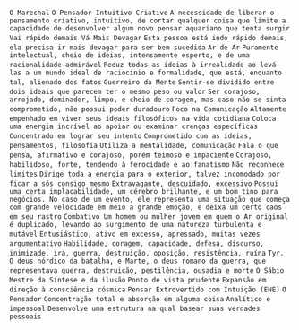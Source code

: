 `O Marechal` `O Pensador Intuitivo Criativo` `A necessidade de liberar o
pensamento criativo, intuitivo, de cortar qualquer coisa que limite a
capacidade de desenvolver algum novo pensar aquariano que tenta surgir` `Vai
rápido demais Vá Mais Devagar` `Esta pessoa está indo rápido demais, ela
precisa ir mais devagar para ser bem sucedida` `Ar de Ar` `Puramente
intelectual, cheio de ideias, intensamente esperto, e de uma racionalidade
admirável` `Reduz todas as ideias à irrealidade ao levá-las a um mundo ideal
de raciocínio e formalidade, que está, enquanto tal, alienado dos fatos`
`Guerreiro da Mente` `Sentir-se dividido entre dois ideais que parecem ter o
mesmo peso ou valor` `Ser corajoso, arrojado, dominador, limpo, e cheio de
coragem, mas caso não se sinta comprometido, não possui poder duradouro` `Foco
na Comunicação` `Altamente empenhado em viver seus ideais filosóficos na vida
cotidiana` `Coloca uma energia incrível ao apoiar ou examinar crenças
específicas` `Concentrado em lograr seu intento` `Comprometido com as ideias,
pensamentos, filosofia` `Utiliza a mentalidade, comunicação` `Fala o que
pensa, afirmativo e corajoso, porém teimoso e impaciente` `Corajoso,
habilidoso, forte, tendendo à ferocidade e ao fanatismo` `Não reconhece
limites` `Dirige toda a energia para o exterior, talvez incomodado por ficar a
sós consigo mesmo` `Extravagante, descuidado, excessivo` `Possui uma certa
implacabilidade, um cérebro brilhante, e um bom tino para negócios. No caso de
um evento, ele representa uma situação que começa com grande velocidade em
meio a grande emoção, e deixa um certo caos em seu rastro` `Combativo Um homem
ou mulher jovem em quem o Ar original é duplicado, levando ao surgimento de
uma natureza turbulenta e mutável` `Entusiástico, ativo em excesso, apressado,
muitas vezes argumentativo` `Habilidade, coragem, capacidade, defesa,
discurso, inimizade, irá, guerra, destruição, oposição, resistência, ruína`
`Tyr. O deus nórdico da batalha, e Marte, o deus romano da guerra, que
representava guerra, destruição, pestilência, ousadia e morte` `O Sábio Mestre
da Síntese e da ilusão` `Ponto de vista prudente` `Expansão em direção à
consciência cósmica` `Pensar Extrovertido com Intuição (ENE)` `O Pensador`
`Concentração total e absorção em alguma coisa` `Analítico e impessoal`
`Desenvolve uma estrutura na qual basear suas verdades pessoais`

